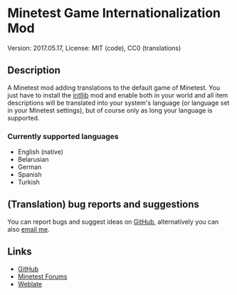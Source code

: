 # Minetest Game Internationalization Mod
Version: 2017.05.17, License: MIT (code), CC0 (translations)

## Description
A Minetest mod adding translations to the default game of Minetest. You just have to install the
[intllib](https://github.com/minetest-mods/intllib/) mod and enable both in your world and all item
descriptions will be translated into your system's language (or language set in your Minetest
settings), but of course only as long your language is supported.

### Currently supported languages
 * English (native)
 * Belarusian
 * German
 * Spanish
 * Turkish

## (Translation) bug reports and suggestions
You can report bugs and suggest ideas on [GitHub](https://github.com/lnj2/mtg_i18n/), alternatively
you can also [email me](mailto:git@lnj.li).

## Links
* [GitHub](https://github.com/minetest-mods/mtg_i18n)
* [Minetest Forums](https://forum.minetest.net/viewtopic.php?f=9&t=17388)
* [Weblate](https://hosted.weblate.org/projects/minetest/mtg_i18n)
